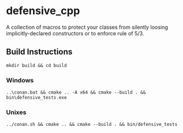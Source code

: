 # defensive_cpp
A collection of macros to protect your classes from silently loosing implicitly-declared constructors or to enforce rule of 5/3.

## Build Instructions
`mkdir build && cd build`

### Windows
`..\conan.bat && cmake .. -A x64 && cmake --build . && bin\defensive_tests.exe`

### Unixes
`../conan.sh && cmake .. && cmake --build . && bin/defensive_tests`
